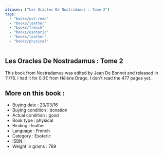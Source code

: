 ```yaml
---
aliases: ["Les Oracles De Nostradamus : Tome 2"] 
tags: 
  - "books/not-read" 
  - "books/leather" 
  - "books/french"
  - "books/esoteric"
  - "books/leather"
  - "books/physical"
---
```



## Les Oracles De Nostradamus : Tome 2
This book from Nostradamus was edited by Jean De Bonnot and released in 11/76. I had it for 0.0€ from Hélène Drago. I don't read the 477 pages yet.

## More on this book :
- Buying date : 23/03/16
- Buying condition : donation
- Actual condition : good
- Book type : physical
- Binding : leather
- Language : French
- Category : Esoteric
- ISBN : 
- Weight in grams : 789
